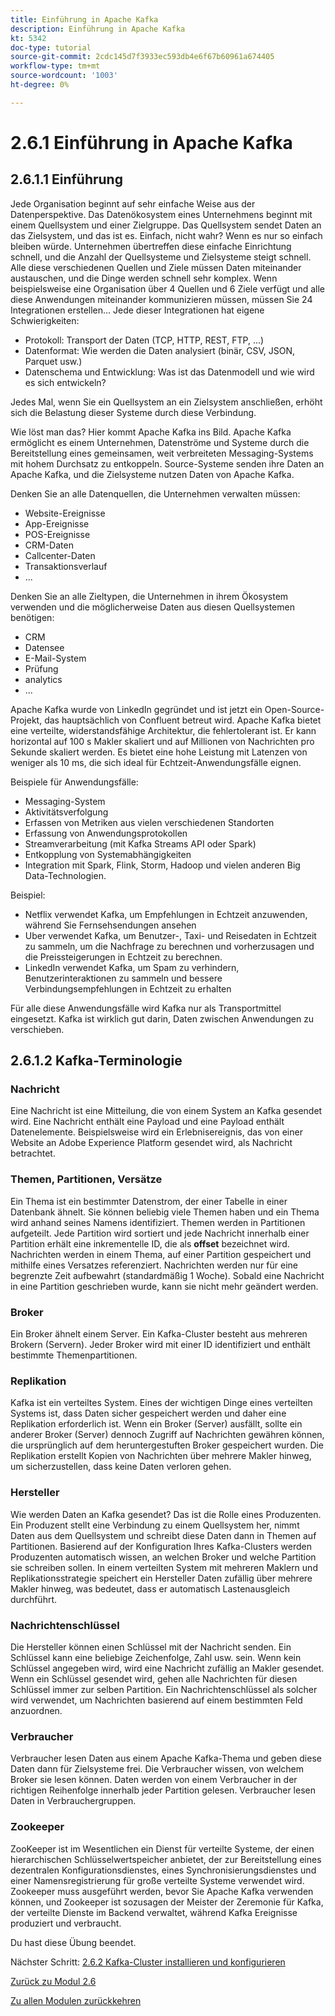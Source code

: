 ```yaml
---
title: Einführung in Apache Kafka
description: Einführung in Apache Kafka
kt: 5342
doc-type: tutorial
source-git-commit: 2cdc145d7f3933ec593db4e6f67b60961a674405
workflow-type: tm+mt
source-wordcount: '1003'
ht-degree: 0%

---
```


# 2.6.1 Einführung in Apache Kafka

## 2.6.1.1 Einführung

Jede Organisation beginnt auf sehr einfache Weise aus der Datenperspektive. Das Datenökosystem eines Unternehmens beginnt mit einem Quellsystem und einer Zielgruppe. Das Quellsystem sendet Daten an das Zielsystem, und das ist es. Einfach, nicht wahr?
Wenn es nur so einfach bleiben würde. Unternehmen übertreffen diese einfache Einrichtung schnell, und die Anzahl der Quellsysteme und Zielsysteme steigt schnell. Alle diese verschiedenen Quellen und Ziele müssen Daten miteinander austauschen, und die Dinge werden schnell sehr komplex.
Wenn beispielsweise eine Organisation über 4 Quellen und 6 Ziele verfügt und alle diese Anwendungen miteinander kommunizieren müssen, müssen Sie 24 Integrationen erstellen... Jede dieser Integrationen hat eigene Schwierigkeiten:

- Protokoll: Transport der Daten (TCP, HTTP, REST, FTP, ...)
- Datenformat: Wie werden die Daten analysiert (binär, CSV, JSON, Parquet usw.)
- Datenschema und Entwicklung: Was ist das Datenmodell und wie wird es sich entwickeln?

Jedes Mal, wenn Sie ein Quellsystem an ein Zielsystem anschließen, erhöht sich die Belastung dieser Systeme durch diese Verbindung.

Wie löst man das? Hier kommt Apache Kafka ins Bild. Apache Kafka ermöglicht es einem Unternehmen, Datenströme und Systeme durch die Bereitstellung eines gemeinsamen, weit verbreiteten Messaging-Systems mit hohem Durchsatz zu entkoppeln. Source-Systeme senden ihre Daten an Apache Kafka, und die Zielsysteme nutzen Daten von Apache Kafka.

Denken Sie an alle Datenquellen, die Unternehmen verwalten müssen:

- Website-Ereignisse
- App-Ereignisse
- POS-Ereignisse
- CRM-Daten
- Callcenter-Daten
- Transaktionsverlauf
- ...

Denken Sie an alle Zieltypen, die Unternehmen in ihrem Ökosystem verwenden und die möglicherweise Daten aus diesen Quellsystemen benötigen:

- CRM
- Datensee
- E-Mail-System
- Prüfung
- analytics
- ...

Apache Kafka wurde von LinkedIn gegründet und ist jetzt ein Open-Source-Projekt, das hauptsächlich von Confluent betreut wird.
Apache Kafka bietet eine verteilte, widerstandsfähige Architektur, die fehlertolerant ist. Er kann horizontal auf 100 s Makler skaliert und auf Millionen von Nachrichten pro Sekunde skaliert werden. Es bietet eine hohe Leistung mit Latenzen von weniger als 10 ms, die sich ideal für Echtzeit-Anwendungsfälle eignen.

Beispiele für Anwendungsfälle:

- Messaging-System
- Aktivitätsverfolgung
- Erfassen von Metriken aus vielen verschiedenen Standorten
- Erfassung von Anwendungsprotokollen
- Streamverarbeitung (mit Kafka Streams API oder Spark)
- Entkopplung von Systemabhängigkeiten
- Integration mit Spark, Flink, Storm, Hadoop und vielen anderen Big Data-Technologien.

Beispiel:

- Netflix verwendet Kafka, um Empfehlungen in Echtzeit anzuwenden, während Sie Fernsehsendungen ansehen
- Uber verwendet Kafka, um Benutzer-, Taxi- und Reisedaten in Echtzeit zu sammeln, um die Nachfrage zu berechnen und vorherzusagen und die Preissteigerungen in Echtzeit zu berechnen.
- LinkedIn verwendet Kafka, um Spam zu verhindern, Benutzerinteraktionen zu sammeln und bessere Verbindungsempfehlungen in Echtzeit zu erhalten

Für alle diese Anwendungsfälle wird Kafka nur als Transportmittel eingesetzt. Kafka ist wirklich gut darin, Daten zwischen Anwendungen zu verschieben.

## 2.6.1.2 Kafka-Terminologie

### Nachricht

Eine Nachricht ist eine Mitteilung, die von einem System an Kafka gesendet wird. Eine Nachricht enthält eine Payload und eine Payload enthält Datenelemente. Beispielsweise wird ein Erlebnisereignis, das von einer Website an Adobe Experience Platform gesendet wird, als Nachricht betrachtet.

### Themen, Partitionen, Versätze

Ein Thema ist ein bestimmter Datenstrom, der einer Tabelle in einer Datenbank ähnelt. Sie können beliebig viele Themen haben und ein Thema wird anhand seines Namens identifiziert. Themen werden in Partitionen aufgeteilt. Jede Partition wird sortiert und jede Nachricht innerhalb einer Partition erhält eine inkrementelle ID, die als **offset** bezeichnet wird. Nachrichten werden in einem Thema, auf einer Partition gespeichert und mithilfe eines Versatzes referenziert. Nachrichten werden nur für eine begrenzte Zeit aufbewahrt (standardmäßig 1 Woche). Sobald eine Nachricht in eine Partition geschrieben wurde, kann sie nicht mehr geändert werden.

### Broker

Ein Broker ähnelt einem Server. Ein Kafka-Cluster besteht aus mehreren Brokern (Servern). Jeder Broker wird mit einer ID identifiziert und enthält bestimmte Themenpartitionen.

### Replikation

Kafka ist ein verteiltes System. Eines der wichtigen Dinge eines verteilten Systems ist, dass Daten sicher gespeichert werden und daher eine Replikation erforderlich ist. Wenn ein Broker (Server) ausfällt, sollte ein anderer Broker (Server) dennoch Zugriff auf Nachrichten gewähren können, die ursprünglich auf dem heruntergestuften Broker gespeichert wurden. Die Replikation erstellt Kopien von Nachrichten über mehrere Makler hinweg, um sicherzustellen, dass keine Daten verloren gehen.

### Hersteller

Wie werden Daten an Kafka gesendet? Das ist die Rolle eines Produzenten. Ein Produzent stellt eine Verbindung zu einem Quellsystem her, nimmt Daten aus dem Quellsystem und schreibt diese Daten dann in Themen auf Partitionen. Basierend auf der Konfiguration Ihres Kafka-Clusters werden Produzenten automatisch wissen, an welchen Broker und welche Partition sie schreiben sollen. In einem verteilten System mit mehreren Maklern und Replikationsstrategie speichert ein Hersteller Daten zufällig über mehrere Makler hinweg, was bedeutet, dass er automatisch Lastenausgleich durchführt.

### Nachrichtenschlüssel

Die Hersteller können einen Schlüssel mit der Nachricht senden. Ein Schlüssel kann eine beliebige Zeichenfolge, Zahl usw. sein. Wenn kein Schlüssel angegeben wird, wird eine Nachricht zufällig an Makler gesendet. Wenn ein Schlüssel gesendet wird, gehen alle Nachrichten für diesen Schlüssel immer zur selben Partition. Ein Nachrichtenschlüssel als solcher wird verwendet, um Nachrichten basierend auf einem bestimmten Feld anzuordnen.

### Verbraucher

Verbraucher lesen Daten aus einem Apache Kafka-Thema und geben diese Daten dann für Zielsysteme frei. Die Verbraucher wissen, von welchem Broker sie lesen können. Daten werden von einem Verbraucher in der richtigen Reihenfolge innerhalb jeder Partition gelesen. Verbraucher lesen Daten in Verbrauchergruppen.

### Zookeeper

ZooKeeper ist im Wesentlichen ein Dienst für verteilte Systeme, der einen hierarchischen Schlüsselwertspeicher anbietet, der zur Bereitstellung eines dezentralen Konfigurationsdienstes, eines Synchronisierungsdienstes und einer Namensregistrierung für große verteilte Systeme verwendet wird. Zookeeper muss ausgeführt werden, bevor Sie Apache Kafka verwenden können, und Zookeeper ist sozusagen der Meister der Zeremonie für Kafka, der verteilte Dienste im Backend verwaltet, während Kafka Ereignisse produziert und verbraucht.

Du hast diese Übung beendet.

Nächster Schritt: [2.6.2 Kafka-Cluster installieren und konfigurieren](./ex2.md)

[Zurück zu Modul 2.6](./aep-apache-kafka.md)

[Zu allen Modulen zurückkehren](../../../overview.md)

